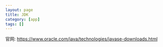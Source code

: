 ```yaml
---
layout: page
title: JDK
category: [app]
tags: []
---
```


官网: https://www.oracle.com/java/technologies/javase-downloads.html
